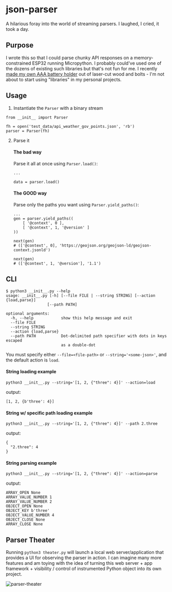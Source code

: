 # json-parser

A hilarious foray into the world of streaming parsers. I laughed, I cried, it took a day.

## Purpose

I wrote this so that I could parse chunky API responses on a memory-constrained ESP32 running Micropython.
I probably could've used one of the dozens of existing such libraries but that's not fun for me.
I recently [made my own AAA battery holder](https://photos.google.com/share/AF1QipPe44ojFa2bh5PcLL6LHTBP4V0Hmqc8Uv1vhxuDJGkwDnw3l-dGW8qsa5TYxH21OA/photo/AF1QipPfLvxKoX4zsl0mPSUMkvUw3w62IRvFTAYPhoad?key=VFY0OE95SjBJRjdBRUxrTFlmWmtvVGp4bHNtb0hR) out of laser-cut wood and bolts - I'm not about to start using "libraries" in my personal projects.

## Usage

1. Instantiate the `Parser` with a binary stream

```
from __init__ import Parser

fh = open('test_data/api_weather_gov_points.json', 'rb')
parser = Parser(fh)
```

2. Parse it

    #### The bad way

    Parse it all at once using `Parser.load()`:
    ```
    ...

    data = parser.load()
    ```

    #### The **GOOD** way

    Parse only the paths you want using `Parser.yield_paths()`:

    ```
    ...
    gen = parser.yield_paths((
        [ '@context', 0 ],
        [ '@context', 1, '@version' ]
    ))

    next(gen)
    # (['@context', 0], 'https://geojson.org/geojson-ld/geojson-context.jsonld')

    next(gen)
    # (['@context', 1, '@version'], '1.1')
    ```

## CLI

```
$ python3 __init__.py --help
usage: __init__.py [-h] [--file FILE | --string STRING] [--action {load,parse}]
                  [--path PATH]

optional arguments:
  -h, --help            show this help message and exit
  --file FILE
  --string STRING
  --action {load,parse}
  --path PATH           Dot-delimited path specifier with dots in keys escaped
                        as a double-dot
```

You must specify either `--file=<file-path>` or `--string='<some-json>'`, and the default action is `load`.

#### String loading example

```
python3 __init__.py --string='[1, 2, {"three": 4}]' --action=load
```
output:
```
[1, 2, {b'three': 4}]
```

#### String w/ specific path loading example

```
python3 __init__.py --string='[1, 2, {"three": 4}]' --path 2.three
```
output:
```
{
  "2.three": 4
}
```

#### String parsing example
```
python3 __init__.py --string='[1, 2, {"three": 4}]' --action=parse
```
output:
```
ARRAY_OPEN None
ARRAY_VALUE_NUMBER 1
ARRAY_VALUE_NUMBER 2
OBJECT_OPEN None
OBJECT_KEY b'three'
OBJECT_VALUE_NUMBER 4
OBJECT_CLOSE None
ARRAY_CLOSE None
```

## Parser Theater

Running `python3 theater.py` will launch a local web server/application that provides a UI for observing the parser in action. I can imagine many more features and am toying with the idea of turning this web server + app framework + visibility / control of instrumented Python object into its own project.

![parser-theater](https://user-images.githubusercontent.com/585182/103412551-a64eb480-4b43-11eb-977a-de483f0f7022.gif)
